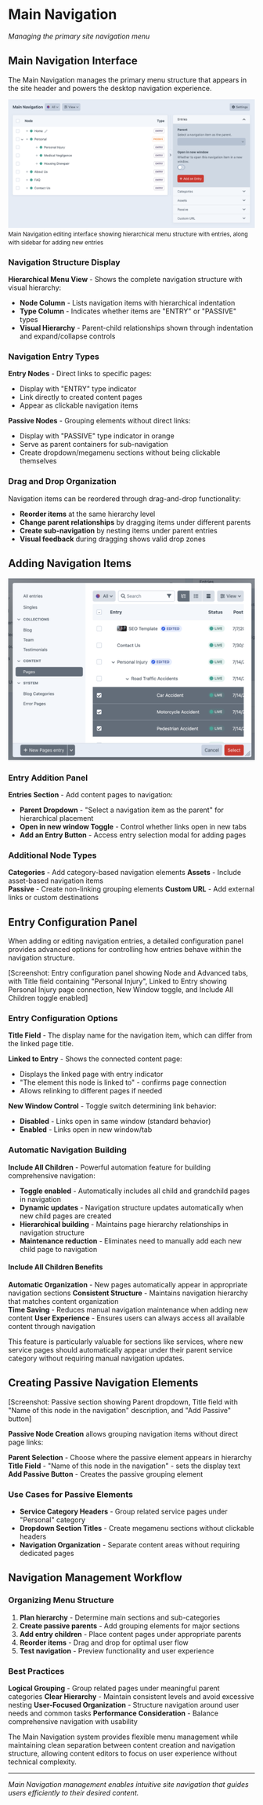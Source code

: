 # Main Navigation

*Managing the primary site navigation menu*

## Main Navigation Interface

The Main Navigation manages the primary menu structure that appears in the site header and powers the desktop navigation experience.

![Main Navigation editing interface showing hierarchical menu structure with entries, along with sidebar for adding new entries](./screenshots/121.png)
<small>Main Navigation editing interface showing hierarchical menu structure with entries, along with sidebar for adding new entries</small>

### Navigation Structure Display

**Hierarchical Menu View** - Shows the complete navigation structure with visual hierarchy:
- **Node Column** - Lists navigation items with hierarchical indentation
- **Type Column** - Indicates whether items are "ENTRY" or "PASSIVE" types
- **Visual Hierarchy** - Parent-child relationships shown through indentation and expand/collapse controls

### Navigation Entry Types

**Entry Nodes** - Direct links to specific pages:
- Display with "ENTRY" type indicator  
- Link directly to created content pages
- Appear as clickable navigation items

**Passive Nodes** - Grouping elements without direct links:
- Display with "PASSIVE" type indicator in orange
- Serve as parent containers for sub-navigation
- Create dropdown/megamenu sections without being clickable themselves

### Drag and Drop Organization

Navigation items can be reordered through drag-and-drop functionality:
- **Reorder items** at the same hierarchy level
- **Change parent relationships** by dragging items under different parents
- **Create sub-navigation** by nesting items under parent entries
- **Visual feedback** during dragging shows valid drop zones

## Adding Navigation Items

![A close-up of the right-hand sidebar in the entry editor, showing the "STATUS" section with...](../page-management/screenshots/056.png)

### Entry Addition Panel

**Entries Section** - Add content pages to navigation:
- **Parent Dropdown** - "Select a navigation item as the parent" for hierarchical placement
- **Open in new window Toggle** - Control whether links open in new tabs
- **Add an Entry Button** - Access entry selection modal for adding pages

### Additional Node Types

**Categories** - Add category-based navigation elements
**Assets** - Include asset-based navigation items  
**Passive** - Create non-linking grouping elements
**Custom URL** - Add external links or custom destinations

## Entry Configuration Panel

When adding or editing navigation entries, a detailed configuration panel provides advanced options for controlling how entries behave within the navigation structure.

[Screenshot: Entry configuration panel showing Node and Advanced tabs, with Title field containing "Personal Injury", Linked to Entry showing Personal Injury page connection, New Window toggle, and Include All Children toggle enabled]

### Entry Configuration Options

**Title Field** - The display name for the navigation item, which can differ from the linked page title.

**Linked to Entry** - Shows the connected content page:
- Displays the linked page with entry indicator
- "The element this node is linked to" - confirms page connection
- Allows relinking to different pages if needed

**New Window Control** - Toggle switch determining link behavior:
- **Disabled** - Links open in same window (standard behavior)
- **Enabled** - Links open in new window/tab

### Automatic Navigation Building

**Include All Children** - Powerful automation feature for building comprehensive navigation:
- **Toggle enabled** - Automatically includes all child and grandchild pages in navigation
- **Dynamic updates** - Navigation structure updates automatically when new child pages are created
- **Hierarchical building** - Maintains page hierarchy relationships in navigation structure
- **Maintenance reduction** - Eliminates need to manually add each new child page to navigation

#### Include All Children Benefits

**Automatic Organization** - New pages automatically appear in appropriate navigation sections
**Consistent Structure** - Maintains navigation hierarchy that matches content organization  
**Time Saving** - Reduces manual navigation maintenance when adding new content
**User Experience** - Ensures users can always access all available content through navigation

This feature is particularly valuable for sections like services, where new service pages should automatically appear under their parent service category without requiring manual navigation updates.

## Creating Passive Navigation Elements

[Screenshot: Passive section showing Parent dropdown, Title field with "Name of this node in the navigation" description, and "Add Passive" button]

**Passive Node Creation** allows grouping navigation items without direct page links:

**Parent Selection** - Choose where the passive element appears in hierarchy
**Title Field** - "Name of this node in the navigation" - sets the display text
**Add Passive Button** - Creates the passive grouping element

### Use Cases for Passive Elements

- **Service Category Headers** - Group related service pages under "Personal" category
- **Dropdown Section Titles** - Create megamenu sections without clickable headers  
- **Navigation Organization** - Separate content areas without requiring dedicated pages

## Navigation Management Workflow

### Organizing Menu Structure
1. **Plan hierarchy** - Determine main sections and sub-categories
2. **Create passive parents** - Add grouping elements for major sections
3. **Add entry children** - Place content pages under appropriate parents
4. **Reorder items** - Drag and drop for optimal user flow
5. **Test navigation** - Preview functionality and user experience

### Best Practices

**Logical Grouping** - Group related pages under meaningful parent categories
**Clear Hierarchy** - Maintain consistent levels and avoid excessive nesting
**User-Focused Organization** - Structure navigation around user needs and common tasks
**Performance Consideration** - Balance comprehensive navigation with usability

The Main Navigation system provides flexible menu management while maintaining clean separation between content creation and navigation structure, allowing content editors to focus on user experience without technical complexity.

---

*Main Navigation management enables intuitive site navigation that guides users efficiently to their desired content.*